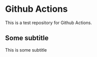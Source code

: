# Github Actions

This is a test repository for Github Actions. 

## Some subtitle

This is some subtitle 

